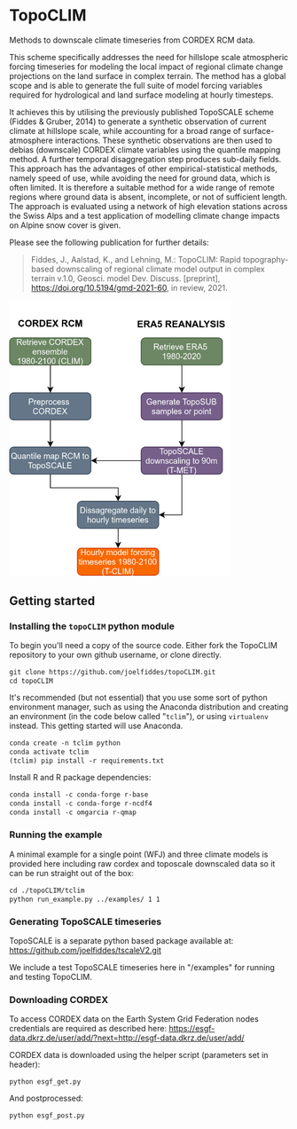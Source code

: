 # TopoCLIM
Methods to downscale climate timeseries from CORDEX RCM data.

This scheme specifically addresses the need for hillslope scale atmospheric forcing timeseries for modeling the local impact of regional climate change projections on the land surface in complex terrain. The method has a global scope and is able to generate the full suite of model forcing variables required for hydrological and land surface modeling at hourly timesteps. 

It achieves this by utilising the previously published TopoSCALE scheme (Fiddes & Gruber, 2014) to generate a synthetic observation of current climate at hillslope scale, while accounting for a broad range of surface-atmosphere interactions. These synthetic observations are then used to debias (downscale) CORDEX climate variables using the quantile mapping method. A further temporal disaggregation step produces sub-daily fields. This approach has the advantages of other empirical-statistical methods, namely speed of use, while avoiding the need for ground data, which is often limited. It is therefore a suitable method for a wide range of remote regions where ground data is absent, incomplete, or not of sufficient length. The approach is evaluated using a network of high elevation stations across the Swiss Alps and a test application of modelling climate change impacts on Alpine snow cover is given. 

Please see the following publication for further details:

>Fiddes, J., Aalstad, K., and Lehning, M.: TopoCLIM: Rapid topography-based downscaling of regional climate model output in complex terrain v.1.0, Geosci. model Dev. Discuss. [preprint], https://doi.org/10.5194/gmd-2021-60, in review, 2021.

<img src="./Figure1.png" width="400">

## Getting started

### Installing the `topoCLIM` python module

To begin you'll need a copy of the source code. Either fork the TopoCLIM repository to your own github username, or clone directly.

```{bash}
git clone https://github.com/joelfiddes/topoCLIM.git
cd topoCLIM
```

It's recommended (but not essential) that you use some sort of python environment manager, such as using the Anaconda distribution and creating an environment (in the code below called "`tclim`"), or using `virtualenv` instead.  This getting started will use Anaconda.

```{bash}
conda create -n tclim python
conda activate tclim
(tclim) pip install -r requirements.txt
```
Install R and R package dependencies:

```{bash}
conda install -c conda-forge r-base
conda install -c conda-forge r-ncdf4
conda install -c omgarcia r-qmap
```

### Running the example
A minimal example for a single point (WFJ) and three climate models is provided here including raw cordex and toposcale downscaled data so it can be run straight out of the box:
```
cd ./topoCLIM/tclim
python run_example.py ../examples/ 1 1
```

### Generating TopoSCALE timeseries

TopoSCALE is a separate python based package available at: https://github.com/joelfiddes/tscaleV2.git

We include a test TopoSCALE timeseries here in "/examples" for running and testing TopoCLIM.

### Downloading CORDEX

To access CORDEX data on the Earth System Grid Federation nodes credentials are required as described here:
https://esgf-data.dkrz.de/user/add/?next=http://esgf-data.dkrz.de/user/add/

CORDEX data is downloaded using the helper script (parameters set in header):
```
python esgf_get.py
```

And postprocessed:
```
python esgf_post.py
```




